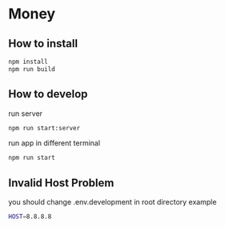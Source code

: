 Money
=====

How to install
-------
```bash
npm install
npm run build
```

How to develop
-------
run server
```bash
npm run start:server
```
run app in different terminal
```bash
npm run start
```

Invalid Host Problem
-------
you should change .env.development in root directory
example
```bash
HOST=8.8.8.8
```
